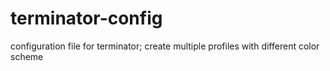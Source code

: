 terminator-config
=================

configuration file for terminator; create multiple profiles with different color scheme
